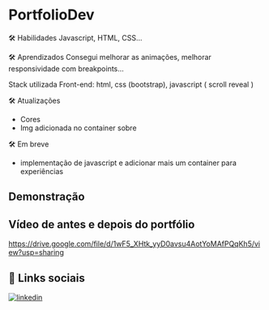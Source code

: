 # PortfolioDev

🛠 Habilidades
Javascript, HTML, CSS...

🛠 Aprendizados
Consegui melhorar as animações, melhorar responsividade com breakpoints...

Stack utilizada
Front-end: html, css (bootstrap), javascript ( scroll reveal )

🛠 Atualizações

- Cores
- Img adicionada no container sobre

🛠 Em breve 
- implementação de javascript e adicionar mais um container para experiências

## Demonstração

##  Vídeo de antes e depois do portfólio
https://drive.google.com/file/d/1wF5_XHtk_yyD0avsu4AotYoMAfPQqKh5/view?usp=sharing
  

## 🔗 Links sociais

[![linkedin](https://img.shields.io/badge/linkedin-0A66C2?style=for-the-badge&logo=linkedin&logoColor=white)](https://www.linkedin.com/in/daniela-almeida-322564203/)
